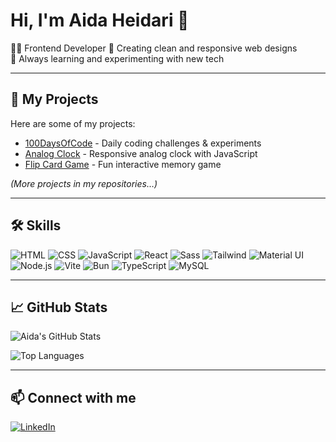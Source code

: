 # Hi, I'm Aida Heidari 👋

👩‍💻 Frontend Developer 
🎨 Creating clean and responsive web designs  
🚀 Always learning and experimenting with new tech

---

## 📂 My Projects
Here are some of my projects:

- [100DaysOfCode](https://github.com/eyeedev/100DaysOfCode) - Daily coding challenges & experiments  
- [Analog Clock](https://github.com/eyeedev/AnalogClock) - Responsive analog clock with JavaScript  
- [Flip Card Game](https://github.com/eyeedev/FlipCardGame) - Fun interactive memory game  

*(More projects in my repositories…)*

---

## 🛠️ Skills
![HTML](https://img.shields.io/badge/HTML-E34F26?style=for-the-badge&logo=html5&logoColor=white)
![CSS](https://img.shields.io/badge/CSS-1572B6?style=for-the-badge&logo=css3&logoColor=white)
![JavaScript](https://img.shields.io/badge/JavaScript-F7DF1E?style=for-the-badge&logo=javascript&logoColor=black)
![React](https://img.shields.io/badge/React-61DAFB?style=for-the-badge&logo=react&logoColor=black)
![Sass](https://img.shields.io/badge/Sass-CC6699?style=for-the-badge&logo=sass&logoColor=white)
![Tailwind](https://img.shields.io/badge/Tailwind-CB3837?style=for-the-badge&logo=tailwind-css&logoColor=white)
![Material UI](https://img.shields.io/badge/Material%20UI-007FFF?style=for-the-badge&logo=mui&logoColor=white)
![Node.js](https://img.shields.io/badge/Node.js-339933?style=for-the-badge&logo=node.js&logoColor=white)
![Vite](https://img.shields.io/badge/Vite-646CFF?style=for-the-badge&logo=vite&logoColor=white)
![Bun](https://img.shields.io/badge/Bun-FF6600?style=for-the-badge&logo=bun&logoColor=white)
![TypeScript](https://img.shields.io/badge/TypeScript-3178C6?style=for-the-badge&logo=typescript&logoColor=white)
![MySQL](https://img.shields.io/badge/MySQL-4479A1?style=for-the-badge&logo=mysql&logoColor=white)


---

## 📈 GitHub Stats
![Aida's GitHub Stats](https://github-readme-stats.vercel.app/api?username=eyeedev&show_icons=true&theme=radical)

![Top Languages](https://github-readme-stats.vercel.app/api/top-langs/?username=eyeedev&layout=compact&theme=radical)

---

## 📫 Connect with me
[![LinkedIn](https://img.shields.io/badge/LinkedIn-0077B5?style=for-the-badge&logo=linkedin&logoColor=white)](www.linkedin.com/in/eyeedev)
